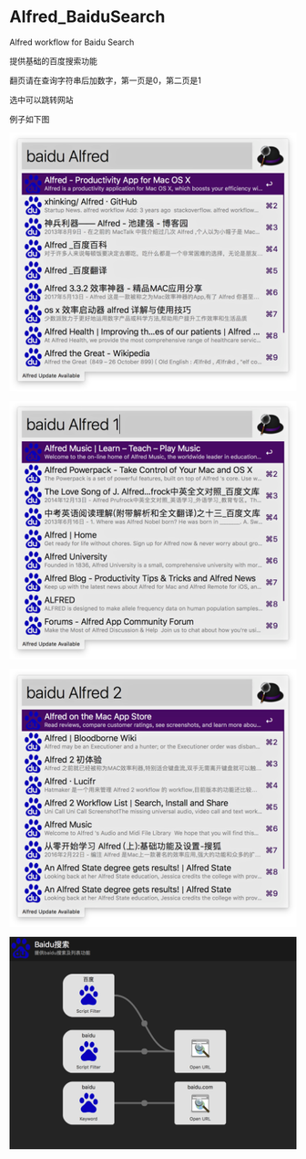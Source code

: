 # Alfred_BaiduSearch
Alfred workflow for Baidu Search

提供基础的百度搜索功能

翻页请在查询字符串后加数字，第一页是0，第二页是1

选中可以跳转网站

例子如下图


![](./img/Snip20170601_4.png)

![](./img/Snip20170601_2.png)

![](./img/Snip20170601_5.png)

![](./img/Snip20170601_6.png)